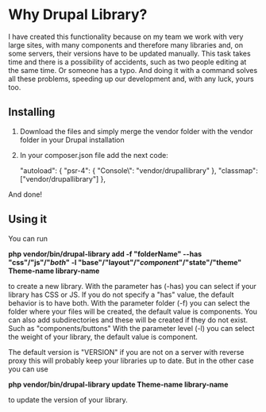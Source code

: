 # Why Drupal Library?

I have created this functionality because on my team we work with very large sites, with many components and therefore many libraries and, on some servers, their versions have to be updated manually.
This task takes time and there is a possibility of accidents, such as two people editing at the same time. Or someone has a typo. And doing it with a command solves all these problems, speeding up our development and, with any luck, yours too.


## Installing
1. Download the files and simply merge the vendor folder with the vendor folder in your Drupal installation
2. In your composer.json file add the next code:

    "autoload": {
	    "psr-4": {
		    "Console\\": "vendor/drupallibrary"
	    },
	    "classmap": ["vendor/drupallibrary"]
    },

And done!

## Using it
You can run

**php vendor/bin/drupal-library add -f "folderName" --has "css"/"js"/"_both_" -l "base"/"layout"/"_component_"/"state"/"theme" Theme-name library-name**

to create a new library. 
With the parameter has (-has) you can select if your library has CSS or JS. If you do not specify a "has" value, the default behavior is to have both.
With the parameter folder (-f) you can select the folder where your files will be created, the default value is components. You can also add subdirectories and these will be created if they do not exist. Such as "components/buttons"
With the parameter level (-l) you can select the weight of your library, the default value is component.

The default version is "VERSION" if you are not on a server with reverse proxy this will probably keep your libraries up to date.
But in the other case you can use

**php vendor/bin/drupal-library update Theme-name library-name**

to update the version of your library.
  
 
